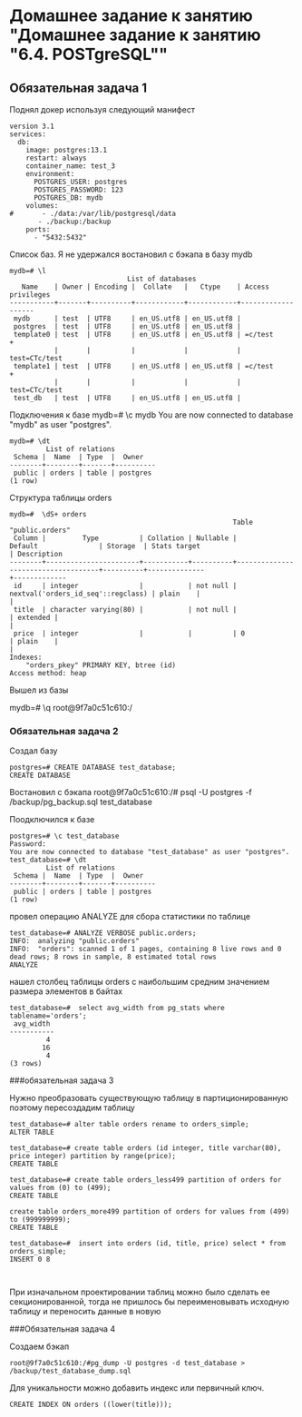 
# Домашнее задание к занятию "Домашнее задание к занятию "6.4. POSTgreSQL""

## Обязательная задача 1

Поднял докер  используя  следующий манифест
```
version 3.1
services:
  db:
    image: postgres:13.1
    restart: always
    container_name: test_3
    environment:
      POSTGRES_USER: postgres
      POSTGRES_PASSWORD: 123
      POSTGRES_DB: mydb
    volumes:
#       - ./data:/var/lib/postgresql/data
       - ./backup:/backup
    ports:
      - "5432:5432"
  ```
  
Список баз. Я не удержался востановил с бэкапа в  базу mydb 

```
mydb=# \l
                             List of databases
   Name    | Owner | Encoding |  Collate   |   Ctype    | Access privileges 
-----------+-------+----------+------------+------------+-------------------
 mydb      | test  | UTF8     | en_US.utf8 | en_US.utf8 | 
 postgres  | test  | UTF8     | en_US.utf8 | en_US.utf8 | 
 template0 | test  | UTF8     | en_US.utf8 | en_US.utf8 | =c/test          +
           |       |          |            |            | test=CTc/test
 template1 | test  | UTF8     | en_US.utf8 | en_US.utf8 | =c/test          +
           |       |          |            |            | test=CTc/test
 test_db   | test  | UTF8     | en_US.utf8 | en_US.utf8 | 

```

Подключения к базе
mydb=# \c mydb
You are now connected to database "mydb" as user "postgres".

```
mydb=# \dt
         List of relations
 Schema |  Name  | Type  |  Owner
--------+--------+-------+----------
 public | orders | table | postgres
(1 row)
```

Структура  таблицы orders
```
mydb=#  \dS+ orders
                                                       Table "public.orders"
 Column |         Type          | Collation | Nullable |              Default               | Storage  | Stats target
| Description
--------+-----------------------+-----------+----------+------------------------------------+----------+--------------
+-------------
 id     | integer               |           | not null | nextval('orders_id_seq'::regclass) | plain    |
|
 title  | character varying(80) |           | not null |                                    | extended |
|
 price  | integer               |           |          | 0                                  | plain    |
|
Indexes:
    "orders_pkey" PRIMARY KEY, btree (id)
Access method: heap
```
Вышел из базы

mydb=# \q
root@9f7a0c51c610:/

### Обязательная задача 2

Создал базу 
```
postgres=# CREATE DATABASE test_database;
CREATE DATABASE
```
Востановил с бэкапа
root@9f7a0c51c610:/# psql -U postgres -f /backup/pg_backup.sql test_database 

Поодключился к базе
```
postgres=# \c test_database
Password: 
You are now connected to database "test_database" as user "postgres".
test_database=# \dt
         List of relations
 Schema |  Name  | Type  |  Owner   
--------+--------+-------+----------
 public | orders | table | postgres
(1 row)
```
провел операцию ANALYZE для сбора статистики по таблице
```
test_database=# ANALYZE VERBOSE public.orders;
INFO:  analyzing "public.orders"
INFO:  "orders": scanned 1 of 1 pages, containing 8 live rows and 0 dead rows; 8 rows in sample, 8 estimated total rows
ANALYZE
```
нашел столбец таблицы orders с наибольшим средним значением размера элементов в байтах
```
test_database=#  select avg_width from pg_stats where tablename='orders';
 avg_width
-----------
         4
        16
         4
(3 rows)
```
###обязательная задача 3

Нужно преобразовать существующую таблицу в партиционированную поэтому пересоздадим таблицу 

```
test_database=# alter table orders rename to orders_simple;
ALTER TABLE

test_database=# create table orders (id integer, title varchar(80), price integer) partition by range(price);
CREATE TABLE

test_database=# create table orders_less499 partition of orders for values from (0) to (499);
CREATE TABLE

create table orders_more499 partition of orders for values from (499) to (999999999);
CREATE TABLE

test_database=#  insert into orders (id, title, price) select * from orders_simple;
INSERT 0 8



```
При изначальном проектировании таблиц можно было сделать ее секционированной, тогда не пришлось бы переименовывать исходную таблицу и переносить данные в новую


###Обязательная задача 4

Создаем бэкап
```
root@9f7a0c51c610:/#pg_dump -U postgres -d test_database > /backup/test_database_dump.sql
```

Для уникальности можно добавить индекс или первичный ключ.

    CREATE INDEX ON orders ((lower(title)));
